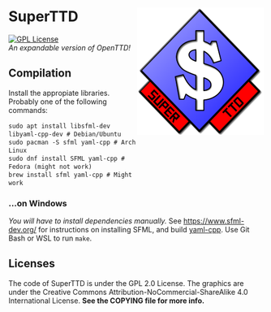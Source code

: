 # SuperTTD <img align="right" width="250" height="250" src="SuperTTD.png" alt="SuperTTD logo">
[![GPL License](https://img.shields.io/badge/license-GPL-blue.svg)](https://www.gnu.org/licenses/old-licenses/gpl-2.0.txt)  
*An expandable version of OpenTTD!*

## Compilation
Install the appropiate libraries. Probably one of the following commands:
```shell
sudo apt install libsfml-dev libyaml-cpp-dev # Debian/Ubuntu
sudo pacman -S sfml yaml-cpp # Arch Linux
sudo dnf install SFML yaml-cpp # Fedora (might not work)
brew install sfml yaml-cpp # Might work
```
### ...on Windows
*You will have to install dependencies manually.* See https://www.sfml-dev.org/
for instructions on installing SFML, and build
[yaml-cpp](https://github.com/jbeder/yaml-cpp). Use Git Bash or WSL to run `make`.

## Licenses

The code of SuperTTD is under the GPL 2.0 License. The graphics
are under the Creative Commons Attribution-NoCommercial-ShareAlike
4.0 International License. **See the COPYING file for more info.**
